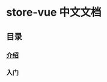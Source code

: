 # store-vue 中文文档 

## 目录

### [介绍](https://github.com/zys8119/apiDocs/blob/master/store-vue/introduce.md)

### 入门